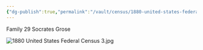 ```yaml
---
{"dg-publish":true,"permalink":"/vault/census/1880-united-states-federal-census-2/","tags":["William--Grose"]}
---
```


Family 29
Socrates Grose

![1880 United States Federal Census 3.jpg](/img/user/assets/1880%20United%20States%20Federal%20Census%203.jpg)